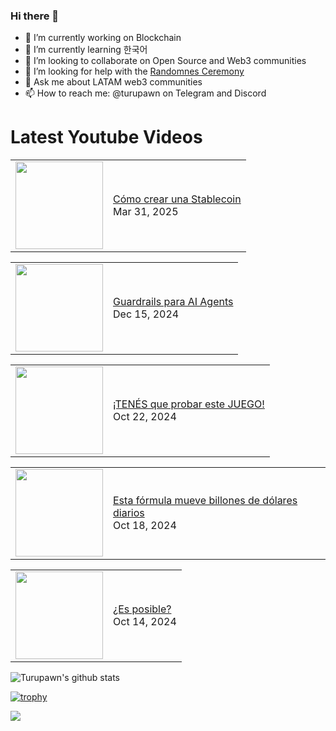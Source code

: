### Hi there 👋

- 🔭 I’m currently working on Blockchain
- 🌱 I’m currently learning 한국어
- 👯 I’m looking to collaborate on Open Source and Web3 communities
- 🤔 I’m looking for help with the [Randomnes Ceremony](https://github.com/Turupawn/RandomnessCeremony)
- 💬 Ask me about LATAM web3 communities
- 📫 How to reach me: @turupawn on Telegram and Discord

# Latest Youtube Videos

<!-- BLOG-POST-LIST:START --><table><tr><td><a href="https://www.youtube.com/watch?v=Zk7JWJKfFzQ"><img width="140px" src="https://i.ytimg.com/vi/Zk7JWJKfFzQ/mqdefault.jpg"></a></td>
<td><a href="https://www.youtube.com/watch?v=Zk7JWJKfFzQ">Cómo crear una Stablecoin</a><br/>Mar 31, 2025</td></tr></table>
<table><tr><td><a href="https://www.youtube.com/watch?v=GW4oqSAYWF4"><img width="140px" src="https://i.ytimg.com/vi/GW4oqSAYWF4/mqdefault.jpg"></a></td>
<td><a href="https://www.youtube.com/watch?v=GW4oqSAYWF4">Guardrails para AI Agents</a><br/>Dec 15, 2024</td></tr></table>
<table><tr><td><a href="https://www.youtube.com/watch?v=NQ8ZkWFOvkw"><img width="140px" src="https://i.ytimg.com/vi/NQ8ZkWFOvkw/mqdefault.jpg"></a></td>
<td><a href="https://www.youtube.com/watch?v=NQ8ZkWFOvkw">¡TENÉS que probar este JUEGO!</a><br/>Oct 22, 2024</td></tr></table>
<table><tr><td><a href="https://www.youtube.com/watch?v=iICUmMYUBP8"><img width="140px" src="https://i.ytimg.com/vi/iICUmMYUBP8/mqdefault.jpg"></a></td>
<td><a href="https://www.youtube.com/watch?v=iICUmMYUBP8">Esta fórmula mueve billones de dólares diarios</a><br/>Oct 18, 2024</td></tr></table>
<table><tr><td><a href="https://www.youtube.com/watch?v=Ostjz27VDEE"><img width="140px" src="https://i.ytimg.com/vi/Ostjz27VDEE/mqdefault.jpg"></a></td>
<td><a href="https://www.youtube.com/watch?v=Ostjz27VDEE">¿Es posible?</a><br/>Oct 14, 2024</td></tr></table>
<!-- BLOG-POST-LIST:END -->

<!-- YOUTUBE:START -->
<!-- YOUTUBE:END -->

![Turupawn's github stats](https://github-readme-stats.vercel.app/api?username=turupawn&show_icons=true)

[![trophy](https://github-profile-trophy.vercel.app/?username=Turupawn&theme=onedark)](https://github.com/ryo-ma/github-profile-trophy)

<a href="https://github.com/anuraghazra/github-readme-stats">
  <!-- Change the `github-readme-stats.anuraghazra1.vercel.app` to `github-readme-stats.vercel.app`  -->
  <img align="center" src="https://github-readme-stats.anuraghazra1.vercel.app/api/top-langs/?username=Turupawn&layout=compact&theme=radical" />
</a>

<!--
**Turupawn/Turupawn** is a ✨ _special_ ✨ repository because its `README.md` (this file) appears on your GitHub profile.

Here are some ideas to get you started:

- 🔭 I’m currently working on ...
- 🌱 I’m currently learning ...
- 👯 I’m looking to collaborate on ...
- 🤔 I’m looking for help with ...
- 💬 Ask me about ...
- 📫 How to reach me: ...
- 😄 Pronouns: ...
- ⚡ Fun fact: ...
-->
